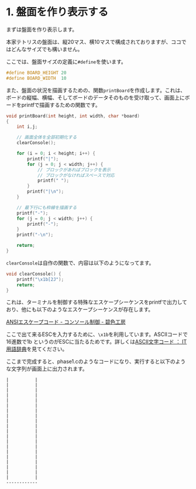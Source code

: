 
# 1. 盤面を作り表示する

まずは盤面を作り表示します。

本家テトリスの盤面は、縦20マス、横10マスで構成されておりますが、ココではどんなサイズでも構いません。

ここでは、盤面サイズの定義に``#define``を使います。

```main.c
#define BOARD_HEIGHT 20
#define BOARD_WIDTH  10
```

また、盤面の状況を描画するための、関数``printBoard``を作成します。これは、ボードの縦幅、横幅、そしてボードのデータそのものを受け取って、画面上にボードをprintfで描画するための関数です。

```main.c
void printBoard(int height, int width, char *board)
{
    int i,j;

    // 画面全体を全部初期化する
    clearConsole();

    for (i = 0; i < height; i++) {
        printf("|");
        for (j = 0; j < width; j++) {
            // ブロックがあればブロックを表示
            // ブロックがなければスペースで対応
            printf(" ");
        }
        printf("|\n");
    }

    // 最下行にも枠線を描画する
    printf("-");
    for (j = 0; j < width; j++) {
        printf("-");
    }
    printf("-\n");

    return;
}
```

``clearConsole``は自作の関数で、内容は以下のようになってます。

```main.c
void clearConsole() {
    printf("\x1b[2J");
    return;
}
```

これは、ターミナルを制御する特殊なエスケープシーケンスをprintfで出力しており、他にも以下のようなエスケープシーケンスが存在します。

[ANSIエスケープコード - コンソール制御 - 碧色工房](http://www.mm2d.net/main/prog/c/console-02.html)

ここで出て来るESCを入力するために、``\x1b``を利用しています。ASCIIコードで16進数で1b というのがESCに当たるためです。詳しくは[ASCII文字コード ： IT用語辞典](http://e-words.jp/p/r-ascii.html)を見てください。

ここまで完成すると、phase1.cのようなコードになり、実行すると以下のような文字列が画面上に出力されます。


```phase1
|          |
|          |
|          |
|          |
|          |
|          |
|          |
|          |
|          |
|          |
|          |
|          |
|          |
|          |
|          |
|          |
|          |
|          |
|          |
|          |
------------

```

